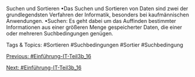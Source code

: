 Suchen und Sortieren
•Das Suchen und Sortieren von Daten sind zwei der grundlegendsten Verfahren der 
Informatik, besonders bei kaufmännischen Anwendungen.
•Suchen:  Es geht dabei um das Auffinden bestimmter Informationen aus einer größeren 
Menge gespeicherter Daten, die einer oder mehreren Suchbedingungen genügen.

   Tags & Topics:
   #Sortieren
   #Suchbedingungen
   #Sortier
   #Suchbedingung

[Previous: #Einführung-IT-Teil3b_16](Einführung-IT-Teil3b_16.md)

[Next: #Einführung-IT-Teil3b_16](Einführung-IT-Teil3b_16.md)